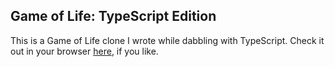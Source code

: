 ## Game of Life: TypeScript Edition

This is a Game of Life clone I wrote while dabbling with TypeScript. Check it out in your browser [here](https://woodleyi.github.io/game-of-life/src/index.html), if you like.

